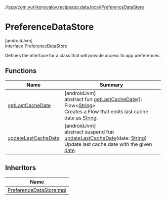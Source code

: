 //[app](../../../index.md)/[com.yuriikonovalov.recipeapp.data.local](../index.md)/[PreferenceDataStore](index.md)

# PreferenceDataStore

[androidJvm]\
interface [PreferenceDataStore](index.md)

Defines the interface for a class that will provide access to app preferences.

## Functions

| Name | Summary |
|---|---|
| [getLastCacheDate](get-last-cache-date.md) | [androidJvm]<br>abstract fun [getLastCacheDate](get-last-cache-date.md)(): Flow&lt;[String](https://kotlinlang.org/api/latest/jvm/stdlib/kotlin/-string/index.html)&gt;<br>Creates a Flow that emits last cache date as [String](https://kotlinlang.org/api/latest/jvm/stdlib/kotlin/-string/index.html). |
| [updateLastCacheDate](update-last-cache-date.md) | [androidJvm]<br>abstract suspend fun [updateLastCacheDate](update-last-cache-date.md)(date: [String](https://kotlinlang.org/api/latest/jvm/stdlib/kotlin/-string/index.html))<br>Update last cache date with the given [date](update-last-cache-date.md). |

## Inheritors

| Name |
|---|
| [PreferenceDataStoreImpl](../../com.yuriikonovalov.recipeapp.framework.data.local.preferences/-preference-data-store-impl/index.md) |
